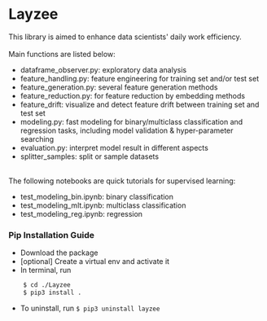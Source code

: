 # Layzee

This library is aimed to enhance data scientists' daily work efficiency. 
<br><br>
Main functions are listed below:
+ dataframe_observer.py: exploratory data analysis
+ feature_handling.py: feature engineering for training set and/or test set
+ feature_generation.py: several feature generation methods
+ feature_reduction.py: for feature reduction by embedding methods
+ feature_drift: visualize and detect feature drift between training set and test set
+ modeling.py: fast modeling for binary/multiclass classification and regression tasks, including model validation & hyper-parameter searching  
+ evaluation.py: interpret model result in different aspects
+ splitter_samples: split or sample datasets
<br><br>
  
The following notebooks are quick tutorials for supervised learning:
+ test_modeling_bin.ipynb: binary classification
+ test_modeling_mlt.ipynb: multiclass classification
+ test_modeling_reg.ipynb: regression

### Pip Installation Guide
* Download the package
* [optional] Create a virtual env and activate it
* In terminal, run 
```bash
    $ cd ./Layzee
    $ pip3 install .
```
* To uninstall, run `$ pip3 uninstall layzee`
